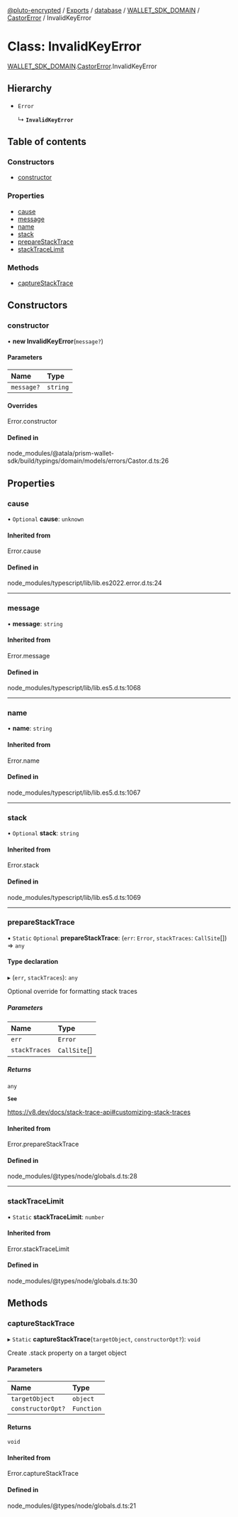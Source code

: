 [@pluto-encrypted](../README.md) / [Exports](../modules.md) / [database](../modules/database.md) / [WALLET\_SDK\_DOMAIN](../modules/database.WALLET_SDK_DOMAIN.md) / [CastorError](../modules/database.WALLET_SDK_DOMAIN.CastorError.md) / InvalidKeyError

# Class: InvalidKeyError

[WALLET\_SDK\_DOMAIN](../modules/database.WALLET_SDK_DOMAIN.md).[CastorError](../modules/database.WALLET_SDK_DOMAIN.CastorError.md).InvalidKeyError

## Hierarchy

- `Error`

  ↳ **`InvalidKeyError`**

## Table of contents

### Constructors

- [constructor](database.WALLET_SDK_DOMAIN.CastorError.InvalidKeyError.md#constructor)

### Properties

- [cause](database.WALLET_SDK_DOMAIN.CastorError.InvalidKeyError.md#cause)
- [message](database.WALLET_SDK_DOMAIN.CastorError.InvalidKeyError.md#message)
- [name](database.WALLET_SDK_DOMAIN.CastorError.InvalidKeyError.md#name)
- [stack](database.WALLET_SDK_DOMAIN.CastorError.InvalidKeyError.md#stack)
- [prepareStackTrace](database.WALLET_SDK_DOMAIN.CastorError.InvalidKeyError.md#preparestacktrace)
- [stackTraceLimit](database.WALLET_SDK_DOMAIN.CastorError.InvalidKeyError.md#stacktracelimit)

### Methods

- [captureStackTrace](database.WALLET_SDK_DOMAIN.CastorError.InvalidKeyError.md#capturestacktrace)

## Constructors

### constructor

• **new InvalidKeyError**(`message?`)

#### Parameters

| Name | Type |
| :------ | :------ |
| `message?` | `string` |

#### Overrides

Error.constructor

#### Defined in

node_modules/@atala/prism-wallet-sdk/build/typings/domain/models/errors/Castor.d.ts:26

## Properties

### cause

• `Optional` **cause**: `unknown`

#### Inherited from

Error.cause

#### Defined in

node_modules/typescript/lib/lib.es2022.error.d.ts:24

___

### message

• **message**: `string`

#### Inherited from

Error.message

#### Defined in

node_modules/typescript/lib/lib.es5.d.ts:1068

___

### name

• **name**: `string`

#### Inherited from

Error.name

#### Defined in

node_modules/typescript/lib/lib.es5.d.ts:1067

___

### stack

• `Optional` **stack**: `string`

#### Inherited from

Error.stack

#### Defined in

node_modules/typescript/lib/lib.es5.d.ts:1069

___

### prepareStackTrace

▪ `Static` `Optional` **prepareStackTrace**: (`err`: `Error`, `stackTraces`: `CallSite`[]) => `any`

#### Type declaration

▸ (`err`, `stackTraces`): `any`

Optional override for formatting stack traces

##### Parameters

| Name | Type |
| :------ | :------ |
| `err` | `Error` |
| `stackTraces` | `CallSite`[] |

##### Returns

`any`

**`See`**

https://v8.dev/docs/stack-trace-api#customizing-stack-traces

#### Inherited from

Error.prepareStackTrace

#### Defined in

node_modules/@types/node/globals.d.ts:28

___

### stackTraceLimit

▪ `Static` **stackTraceLimit**: `number`

#### Inherited from

Error.stackTraceLimit

#### Defined in

node_modules/@types/node/globals.d.ts:30

## Methods

### captureStackTrace

▸ `Static` **captureStackTrace**(`targetObject`, `constructorOpt?`): `void`

Create .stack property on a target object

#### Parameters

| Name | Type |
| :------ | :------ |
| `targetObject` | `object` |
| `constructorOpt?` | `Function` |

#### Returns

`void`

#### Inherited from

Error.captureStackTrace

#### Defined in

node_modules/@types/node/globals.d.ts:21
